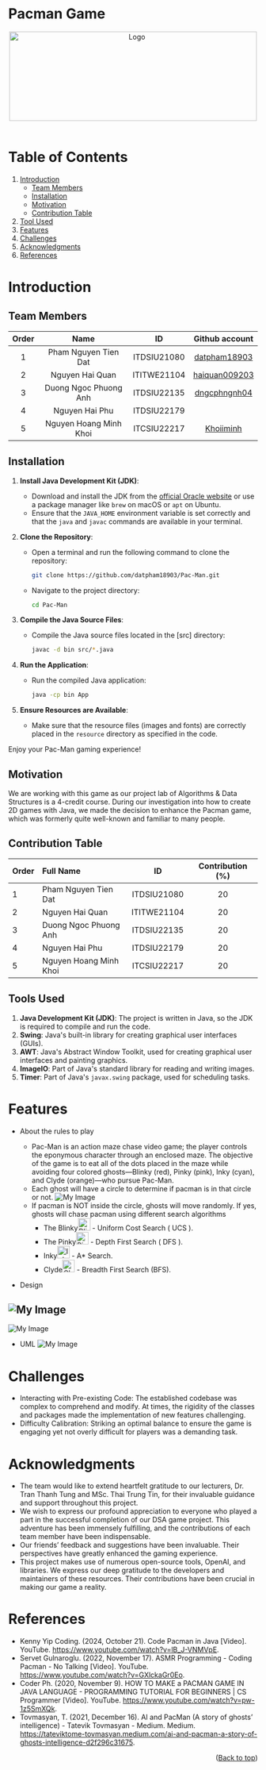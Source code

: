 # Pacman Game 
<div id="header" align="center">
<!-- PROJECT LOGO -->
   <img src="./logo.png" alt="Logo" width="500" height="180">
</div>
</br>

<!-- TABLE OF CONTENTS -->
# Table of Contents
  <ol>
    <li>
      <a href="#Introduction">Introduction</a>
      <ul>
        <li><a href="#Team-members">Team Members</a></li>
	<li><a href="#installation">Installation</a></li>
	<li><a href="#motivation">Motivation</a></li>
	<li><a href="#contribution-table">Contribution Table</a></li>      
      </ul>
    </li>
    <li><a href="#Tool-Used">Tool Used</a></li>
    <li><a href="#features">Features</a></li>
    <li><a href="#challenges">Challenges</a></li>
    <li><a href="#acknowledgments">Acknowledgments</a></li>
    <li><a href="#references">References</a></li>
  </ol>

<!-- ABOUT THE PROJECT -->
# Introduction 
<p align="justify">

</p>

<!-- TEAM MEMBERS -->
## Team Members 

| Order |         Name          |     ID      |                       Github account                        |
| :---: | :-------------------: | :---------: | :---------------------------------------------------------: |
|   1   | Pham Nguyen Tien Dat | ITDSIU21080 | [datpham18903](https://github.com/datpham18903) |
|   2   | Nguyen Hai Quan | ITITWE21104  | [haiquan009203](https://github.com/haiquan0092003) | 
|   3   | Duong Ngoc Phuong Anh | ITDSIU22135 |   [dngcphngnh04](https://github.com/dngcphngnh04) | 
|   4   | Nguyen Hai Phu | ITDSIU22179| |
|   5   | Nguyen Hoang Minh Khoi | ITCSIU22217 |  [Khoiiminh](https://github.com/Khoiiminh) | 



<!-- INSTALLATION -->
## Installation

1. **Install Java Development Kit (JDK)**:
   - Download and install the JDK from the [official Oracle website](https://www.oracle.com/java/technologies/javase-jdk11-downloads.html) or use a package manager like `brew` on macOS or `apt` on Ubuntu.
   - Ensure that the `JAVA_HOME` environment variable is set correctly and that the `java` and `javac` commands are available in your terminal.

2. **Clone the Repository**:
   - Open a terminal and run the following command to clone the repository:
     ```sh
     git clone https://github.com/datpham18903/Pac-Man.git 
     ```
   - Navigate to the project directory:
     ```sh
     cd Pac-Man
     ```

3. **Compile the Java Source Files**:
   - Compile the Java source files located in the [src] directory:
     ```sh
     javac -d bin src/*.java
     ```

4. **Run the Application**:
   - Run the compiled Java application:
     ```sh
     java -cp bin App
     ```

5. **Ensure Resources are Available**:
   - Make sure that the resource files (images and fonts) are correctly placed in the `resource` directory as specified in the code.

Enjoy your Pac-Man gaming experience! 


<!-- MOTIVATION -->
## Motivation 
We are working with this game as our project lab of Algorithms & Data Structures is a 4-credit course. During our investigation into how to create 2D games with Java, we made the decision to enhance the Pacman game, which was formerly quite well-known and familiar to many people.


</p>

<!-- CONTRIBUTION TABLE -->
## Contribution Table 
| Order | Full Name                                  |  ID   | Contribution (%) |
| :---- |:--------------------------------------| :-------: | :----------: |
| 1     |  Pham Nguyen Tien Dat |  ITDSIU21080  |      20      |
| 2     | Nguyen Hai Quan  | ITITWE21104 |      20      |
| 3     | Duong Ngoc Phuong Anh | ITDSIU22135 |      20      |
| 4     |  Nguyen Hai Phu| ITDSIU22179 |      20      |
| 5     | Nguyen Hoang Minh Khoi | ITCSIU22217 |      20      |


<!-- TOOL USED -->
## Tools Used

1. **Java Development Kit (JDK)**: The project is written in Java, so the JDK is required to compile and run the code.
2. **Swing**: Java's built-in library for creating graphical user interfaces (GUIs).
3. **AWT**: Java's Abstract Window Toolkit, used for creating graphical user interfaces and painting graphics.
4. **ImageIO**: Part of Java's standard library for reading and writing images.
5. **Timer**: Part of Java's `javax.swing` package, used for scheduling tasks.


<!-- FEATURES -->
# Features 
- About the rules to play
  - Pac-Man is an action maze chase video game; the player controls the eponymous character through an enclosed maze. The objective of the game is to eat all of the dots placed in the maze while avoiding four colored ghosts—Blinky (red), Pinky (pink), Inky (cyan), and Clyde (orange)—who pursue Pac-Man.
  - Each ghost will have a circle to determine if pacman is in that circle or not.
 ![My Image](Design3.png)
  - If pacman is NOT inside the circle, ghosts will move randomly. If yes, ghosts will chase pacman using different search algorithms
    + The Blinky<img src="./src/resource/ghosts/blinky.png" alt="Blinky" width="25" height="25"> - Uniform Cost Search ( UCS ).
    + The Pinky<img src="./src/resource/ghosts/pinky.png" alt="Pinky" width="25" height="25"> - Depth First Search ( DFS ).
    + Inky<img src="./src/resource/ghosts/inky.png" alt="Inky" width="25" height="25"> - A* Search.
    + Clyde<img src="./src/resource/ghosts/clyde.png" alt="Clyde" width="25" height="25"> - Breadth First Search (BFS).

- Design
  
![My Image](Design1.png)
----------------------------------------
![My Image](Design2.png)

- UML
![My Image](UML.png)


<!-- CHALLENGES -->
# Challenges
- Interacting with Pre-existing Code: The established codebase was complex to comprehend and modify. At times, the rigidity of the classes and packages made the implementation of new features challenging.
- Difficulty Calibration: Striking an optimal balance to ensure the game is engaging yet not overly difficult for players was a demanding task.


<!-- ACKNOWLEDGMENTS -->
# Acknowledgments
- The team would like to extend heartfelt gratitude to our lecturers, Dr. Tran Thanh Tung and MSc. Thai Trung Tin, for their invaluable guidance and support throughout this project. 
- We wish to express our profound appreciation to everyone who played a part in the successful completion of our DSA game project. This adventure has been immensely fulfilling, and the contributions of each team member have been indispensable.
- Our friends’ feedback and suggestions have been invaluable. Their perspectives have greatly enhanced the gaming experience. 
- This project makes use of numerous open-source tools, OpenAI, and libraries. We express our deep gratitude to the developers and maintainers of these resources. Their contributions have been crucial in making our game a reality.



<p align="justify">

</p>

<!-- REFERENCES -->
# References
- Kenny Yip Coding. (2024, October 21). Code Pacman in Java [Video]. YouTube. https://www.youtube.com/watch?v=lB_J-VNMVpE.
- Servet Gulnaroglu. (2022, November 17). ASMR Programming - Coding Pacman - No Talking [Video]. YouTube. https://www.youtube.com/watch?v=GXlckaGr0Eo. 
- Coder Ph. (2020, November 9). HOW TO MAKE a PACMAN GAME IN JAVA LANGUAGE - PROGRAMMING TUTORIAL FOR BEGINNERS | CS Programmer [Video]. YouTube. https://www.youtube.com/watch?v=pw-1z5SmXQk. 
- Tovmasyan, T. (2021, December 16). AI and PacMan (A story of ghosts’ intelligence) - Tatevik Tovmasyan - Medium. Medium. https://tateviktome-tovmasyan.medium.com/ai-and-pacman-a-story-of-ghosts-intelligence-d2f296c31675. 



<p align="right">(<a href="#header">Back to top</a>)</p>